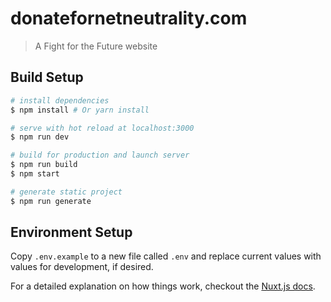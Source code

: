 # donatefornetneutrality.com

> A Fight for the Future website

## Build Setup

``` bash
# install dependencies
$ npm install # Or yarn install

# serve with hot reload at localhost:3000
$ npm run dev

# build for production and launch server
$ npm run build
$ npm start

# generate static project
$ npm run generate
```

## Environment Setup

Copy `.env.example` to a new file called `.env` and replace current values with
values for development, if desired.


For a detailed explanation on how things work, checkout the [Nuxt.js docs](https://github.com/nuxt/nuxt.js).
